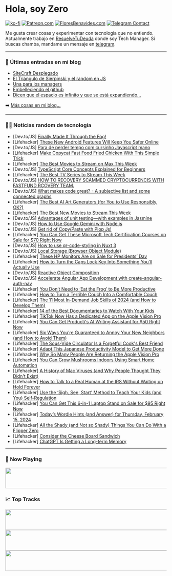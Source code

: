 # Hola, soy Zero

[![ko-fi](https://ko-fi.com/img/githubbutton_sm.svg)](https://ko-fi.com/J3J4N0LUK)
[![Patreon.com](https://img.shields.io/endpoint.svg?url=https%3A%2F%2Fshieldsio-patreon.vercel.app%2Fapi%3Fusername%3Dzerodragon%26type%3Dpatrons&style=for-the-badge)](https://patreon.com/zerodragon)
[![FloresBenavides.com](https://img.shields.io/website?down_message=oops&label=MiBlog&style=for-the-badge&up_message=online&url=https%3A%2F%2Ffloresbenavides.com)](https://floresbenavides.com)
[![Telegram Contact](https://img.shields.io/badge/escr%C3%ADbeme-ZeroDragon-%2326A5E4?style=for-the-badge&logo=telegram)](https://t.me/zerodragon)

Me gusta crear cosas y experimentar con tecnología que no entiendo.
Actualmente trabajo en [ResuelveTuDeuda](http://github.com/resuelve) donde soy Tech Manager.
Si buscas chamba, mandame un mensaje en [telegram](https://t.me/zerodragon).

---

### 📕 Últimas entradas en mi blog
<!-- BLOG-POST-LIST:START -->
- [SiteCraft Desplegado](https://floresbenavides.com/sitecraft-desplegado/)
- [El Triángulo de Sierpinski y el random en JS](https://floresbenavides.com/el-triangulo-de-sierpinski-y-el-random-en-js/)
- [Una para los managers](https://floresbenavides.com/una-para-los-managers/)
- [Embelleciendo el github](https://floresbenavides.com/embelleciendo-el-github/)
- [Dicen que el espacio es infinito y que se está expandiendo…](https://floresbenavides.com/dicen-que-el-espacio-es-infinito-y-que-se-esta-expandiendo/)
<!-- BLOG-POST-LIST:END -->

➡️ [Más cosas en mi blog...](https://floresbenavides.com)

---

### 👨‍💻 Noticias random de tecnología
<!-- TECH-POSTS:START -->
- [Dev.to/JS] [Finally Made It Through the Fog!](https://dev.to/annemiriam/finally-made-it-through-the-fog-e5f)
- [Lifehacker] [These New Android Features Will Keep You Safer Online](https://lifehacker.com/tech/android-safer-browsing-and-live-threat-detection-rolling-out)
- [Dev.to/JS] [Para de perder tempo com cursinho Javascript mano](https://dev.to/javascriptfoda/para-de-perder-tempo-com-cursinho-javascript-mano-3coa)
- [Lifehacker] [Make Copycat Fast Food Fried Chicken With This Simple Trick](https://lifehacker.com/food-drink/how-to-make-copycat-fast-food-fried-chicken)
- [Lifehacker] [The Best Movies to Stream on Max This Week](https://lifehacker.com/entertainment/best-movies-on-max-this-week)
- [Dev.to/JS] [TypeScript Core Concepts Explained for Beginners](https://dev.to/hypercode/typescript-core-concepts-explained-for-beginners-3di4)
- [Lifehacker] [The Best TV Series to Stream This Week](https://lifehacker.com/entertainment/best-new-tv-series-stream-this-week)
- [Dev.to/JS] [HOW TO RECOVERY SCAMMED CRYPTOCURRENCIS WITH FASTFUND RCOVERY TEAM.](https://dev.to/amanda_brady/how-to-recovery-scammed-cryptocurrencis-with-fastfund-rcovery-team-4ce1)
- [Dev.to/JS] [What makes code great? - A subjective list and some connected graphs](https://dev.to/latobibor/what-makes-code-great-the-graph-method-5d20)
- [Lifehacker] [The Best AI Art Generators &lpar;for You to Use Responsibly, OK?&rpar;](https://lifehacker.com/tech/best-ai-art-generators)
- [Lifehacker] [The Best New Movies to Stream This Week](https://lifehacker.com/entertainment/best-new-movies-stream-this-week)
- [Dev.to/JS] [Advantages of unit testing—with examples in Jasmine](https://dev.to/how-to-dev/advantages-of-unit-testing-with-examples-in-jasmine-2lio)
- [Dev.to/JS] [How to Use Google Gemini with Node.js](https://dev.to/arindam_1729/how-to-use-google-gemini-with-nodejs-2d39)
- [Dev.to/JS] [Get rid of Copy/Paste with Plop Js!](https://dev.to/melihs/get-rid-of-copypaste-with-plop-js-5e4g)
- [Lifehacker] [You Can Get These Microsoft Tech Certification Courses on Sale for $70 Right Now](https://lifehacker.com/work/microsoft-certification-training-bundle-sale)
- [Dev.to/JS] [How to use qr-code-styling in Nuxt 3](https://dev.to/benuuts/how-to-use-qr-code-styling-in-nuxt-3-1pno)
- [Dev.to/JS] [Local Storage &lpar;Browser Object Module&rpar;](https://dev.to/praneshchow/local-storage-g0g)
- [Lifehacker] [These HP Monitors Are on Sale for Presidents’ Day](https://lifehacker.com/tech/these-hp-monitors-are-on-sale-for-presidents-day)
- [Lifehacker] [How to Turn the Caps Lock Key Into Something You’ll Actually Use](https://lifehacker.com/tech/remap-caps-lock-key)
- [Dev.to/JS] [Reactive Object Composition](https://dev.to/ninjin/reactive-dataflow-control-4l4i)
- [Dev.to/JS] [Accelerate Angular App Development with create-angular-auth-nav](https://dev.to/furbo1/accelerate-angular-app-development-with-create-angular-auth-nav-50im)
- [Lifehacker] [You Don’t Need to ‘Eat the Frog’ to Be More Productive](https://lifehacker.com/work/instead-of-eating-the-frog-try-the-10-minute-rule-to-be-productive)
- [Lifehacker] [How to Turn a Terrible Couch Into a Comfortable Couch](https://lifehacker.com/home/how-to-fix-an-uncomfortable-couch)
- [Lifehacker] [The 11 Most In-Demand Job Skills of 2024 &lpar;and How to Develop Them&rpar;](https://lifehacker.com/work/most-in-demand-job-skills)
- [Lifehacker] [14 of the Best Documentaries to Watch With Your Kids](https://lifehacker.com/entertainment/best-documentaries-to-watch-with-kids)
- [Lifehacker] [TikTok Now Has a Dedicated App on the Apple Vision Pro](https://lifehacker.com/tech/tiktok-now-has-a-vision-pro-app)
- [Lifehacker] [You Can Get Producti&#39;s AI Writing Assistant for $50 Right Now](https://lifehacker.com/tech/producti-ai-assistant-sale)
- [Lifehacker] [Six Ways You’re Guaranteed to Annoy Your New Neighbors &lpar;and How to Avoid Them&rpar;](https://lifehacker.com/home/how-not-to-annoy-your-new-neighbors)
- [Lifehacker] [The Sous-Vide Circulator Is a Forgetful Cook&#39;s Best Friend](https://lifehacker.com/what-is-a-sous-vide-circulator)
- [Lifehacker] [Adapt This Japanese Productivity Model to Get More Done](https://lifehacker.com/work/3-ms-productivity-method)
- [Lifehacker] [Why So Many People Are Returning the Apple Vision Pro](https://lifehacker.com/tech/why-people-return-apple-vision-pro)
- [Lifehacker] [You Can Grow Mushrooms Indoors Using Smart Home Automation](https://lifehacker.com/tech/how-to-grow-mushrooms-indoors-using-smart-home-automation)
- [Lifehacker] [A History of Mac Viruses &lpar;and Why People Thought They Didn&#39;t Exist&rpar;](https://lifehacker.com/tech/mac-virus-history)
- [Lifehacker] [How to Talk to a Real Human at the IRS Without Waiting on Hold Forever](https://lifehacker.com/how-to-talk-to-a-real-human-at-the-irs-without-waiting-1842128259)
- [Lifehacker] [Use the ‘Sigh, See, Start’ Method to Teach Your Kids &lpar;and You&rpar; Self-Regulation](https://lifehacker.com/family/use-the-sigh-see-start-method-to-teach-your-kids-self-regulation)
- [Lifehacker] [You Can Get This 6-in-1 Laptop Stand on Sale for $95 Right Now](https://lifehacker.com/tech/casa-hub-laptop-stand-sale)
- [Lifehacker] [Today’s Wordle Hints &lpar;and Answer&rpar; for Thursday, February 15, 2024](https://lifehacker.com/entertainment/wordle-answer-today-february-15-2024)
- [Lifehacker] [All the Shady &lpar;and Not so Shady&rpar; Things You Can Do With a Flipper Zero](https://lifehacker.com/everything-flipper-zero-can-and-cant-do)
- [Lifehacker] [Consider the Cheese Board Sandwich](https://lifehacker.com/food-drink/consider-the-cheese-board-sandwich)
- [Lifehacker] [ChatGPT Is Getting a Long-term Memory](https://lifehacker.com/tech/chatgpt-is-getting-long-term-memory)<!-- TECH-POSTS:END -->

---

### 🎵 Now Playing
<a href="https://spotify-now-playing-dun.vercel.app/now-playing?open"><img src="https://spotify-now-playing-dun.vercel.app/now-playing" width="540" height="64"></a>

### 📈 Top Tracks
<a href="https://spotify-now-playing-dun.vercel.app/top-tracks?i=1&open"><img src="https://spotify-now-playing-dun.vercel.app/top-tracks?i=1" width="540" height="64"></a>
<a href="https://spotify-now-playing-dun.vercel.app/top-tracks?i=2&open"><img src="https://spotify-now-playing-dun.vercel.app/top-tracks?i=2" width="540" height="64"></a>
<a href="https://spotify-now-playing-dun.vercel.app/top-tracks?i=3&open"><img src="https://spotify-now-playing-dun.vercel.app/top-tracks?i=3" width="540" height="64"></a>
